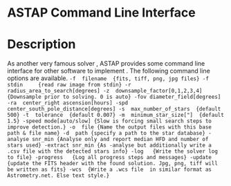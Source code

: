 ASTAP Command Line Interface
============================

# Description

As another very famous solver , ASTAP provides some command line interface for other software to implement . The following command line options are available.
`
-f  filename  {fits, tiff, png, jpg files}
-f  stdin     {read raw image from stdin}
-r  radius_area_to_search[degrees]
-z  downsample_factor[0,1,2,3,4] {Downsample prior to solving. 0 is auto}
-fov diameter_field[degrees]
-ra  center_right ascension[hours]
-spd center_south_pole_distance[degrees]
-s  max_number_of_stars  {default 500}
-t  tolerance  {default 0.007}
-m  minimum_star_size["]  {default 1.5}
-speed mode[auto/slow] {Slow is forcing small search steps to improve detection.}
-o  file {Name the output files with this base path & file name}
-d  path {specify a path to the star database}
-analyse snr_min {Analyse only and report median HFD and number of stars used}
-extract snr_min {As -analyse but additionally write a .csv file with the detected stars info}
-log   {Write the solver log to file}
-progress   {Log all progress steps and messages}
-update  {update the FITS header with the found solution. Jpg, png, tiff will be written as fits}
-wcs  {Write a .wcs file  in similar format as Astrometry.net. Else text style.}
`